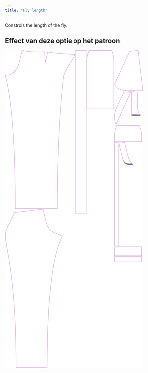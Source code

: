 ```yaml
---
title: "Fly length"
---
```


Constrols the length of the fly.

## Effect van deze optie op het patroon

![This image shows the effect of this option by superimposing several variants that have a different value for this option](charlie_flylength_sample.svg "Effect of this option on the pattern")
